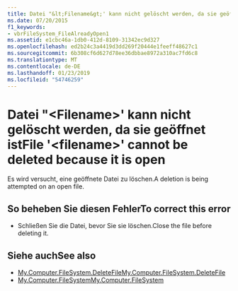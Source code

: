 ```yaml
---
title: Datei "&lt;Filename&gt;' kann nicht gelöscht werden, da sie geöffnet ist
ms.date: 07/20/2015
f1_keywords:
- vbrFileSystem_FileAlreadyOpen1
ms.assetid: e1cbc46a-1db0-412d-8109-31342ec9d327
ms.openlocfilehash: ed2b24c3a4419d3dd269f20444e1feeff48627c1
ms.sourcegitcommit: 6b308cf6d627d78ee36dbbae8972a310ac7fd6c8
ms.translationtype: MT
ms.contentlocale: de-DE
ms.lasthandoff: 01/23/2019
ms.locfileid: "54746259"
---
```

# <a name="file-ltfilenamegt-cannot-be-deleted-because-it-is-open"></a><span data-ttu-id="df1a6-102">Datei "&lt;Filename&gt;' kann nicht gelöscht werden, da sie geöffnet ist</span><span class="sxs-lookup"><span data-stu-id="df1a6-102">File '&lt;filename&gt;' cannot be deleted because it is open</span></span>
<span data-ttu-id="df1a6-103">Es wird versucht, eine geöffnete Datei zu löschen.</span><span class="sxs-lookup"><span data-stu-id="df1a6-103">A deletion is being attempted on an open file.</span></span>  
  
## <a name="to-correct-this-error"></a><span data-ttu-id="df1a6-104">So beheben Sie diesen Fehler</span><span class="sxs-lookup"><span data-stu-id="df1a6-104">To correct this error</span></span>  
  
-   <span data-ttu-id="df1a6-105">Schließen Sie die Datei, bevor Sie sie löschen.</span><span class="sxs-lookup"><span data-stu-id="df1a6-105">Close the file before deleting it.</span></span>  
  
## <a name="see-also"></a><span data-ttu-id="df1a6-106">Siehe auch</span><span class="sxs-lookup"><span data-stu-id="df1a6-106">See also</span></span>

- [<span data-ttu-id="df1a6-107">My.Computer.FileSystem.DeleteFile</span><span class="sxs-lookup"><span data-stu-id="df1a6-107">My.Computer.FileSystem.DeleteFile</span></span>](xref:Microsoft.VisualBasic.FileIO.FileSystem.DeleteFile%2A)
- [<span data-ttu-id="df1a6-108">My.Computer.FileSystem</span><span class="sxs-lookup"><span data-stu-id="df1a6-108">My.Computer.FileSystem</span></span>](xref:Microsoft.VisualBasic.FileIO.FileSystem)
